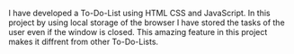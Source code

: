I have developed a To-Do-List using HTML CSS and JavaScript. 
In this project by using local storage of the browser I have stored the tasks of the user even if the window is closed.
This amazing feature in this project makes it diffrent from other To-Do-Lists.
